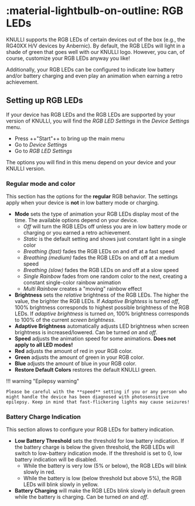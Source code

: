 # :material-lightbulb-on-outline: RGB LEDs

KNULLI supports the RGB LEDs of certain devices out of the box (e.g., the RG40XX H/V devices by Anbernic). By default, the RGB LEDs will light in a shade of green that goes well with our KNULLI logo. However, you can, of course, customize your RGB LEDs anyway you like!

Additionally, your RGB LEDs can be configured to indicate low battery and/or battery charging and even play an animation when earning a retro achievement.

## Setting up RGB LEDs

If your device has RGB LEDs and the RGB LEDs are supported by your version of KNULLI, you will find the *RGB LED Settings* in the *Device Settings* menu.

* Press ++"Start"++ to bring up the main menu
* Go to *Device Settings*
* Go to *RGB LED Settings*

The options you will find in this menu depend on your device and your KNULLI version.

### Regular mode and color

This section has the options for the **regular** RGB behavior. The settings apply when your device is **not** in low battery mode or charging.

* **Mode** sets the type of animation your RGB LEDs display most of the time. The available options depend on your device.
    * *Off* will turn the RGB LEDs off unless you are in low battery mode or charging or you earned a retro achievement.
    * *Static* is the default setting and shows just constant light in a single color
    * *Breathing (fast)* fades the RGB LEDs on and off at a fast speed
    * *Breathing (medium)* fades the RGB LEDs on and off at a medium speed
    * *Breathing (slow)* fades the RGB LEDs on and off at a slow speed
    * *Single Rainbow* fades from one random color to the next, creating a constant single-color rainbow animation
    * *Multi Rainbow* creates a "moving" rainbow effect
* **Brightness** sets the *relative* brightness of the RGB LEDs. The higher the value, the brighter the RGB LEDs. If *Adaptive Brightess* is turned *off*, 100% brightness corresponds to highest possible brightness of the RGB LEDs. If *adaptive brightness* is turned *on*, 100% brightness corresponds to 100% of the current *screen brightness*.
* **Adaptive Brightness** automatically adjusts LED brightness when screen brightness is increased/lowered. Can be turned *on* and *off*.
* **Speed** adjusts the animation speed for some animations. **Does not apply to all LED modes!**
* **Red** adjusts the amount of red in your RGB color.
* **Green** adjusts the amount of green in your RGB color.
* **Blue** adjusts the amount of blue in your RGB color.
* **Restore Default Colors** restores the default KNULLI green.

!!! warning "Epilepsy warning"

    Please be careful with the **speed** setting if you or any person who might handle the device has been diagnosed with photosensitive epilepsy. Keep in mind that fast-flickering lights may cause seizures!


### Battery Charge Indication

This section allows to configure your RGB LEDs for battery indication.

* **Low Battery Threshold** sets the threshold for low battery indication. If the battery charge is below the given threshold, the RGB LEDs will switch to low-battery indication mode. If the threshold is set to 0, low battery indication will be disabled.
    * While the battery is very low (5% or below), the RGB LEDs will blink slowly in red.
    * While the battery is low (below threshold but above 5%), the RGB LEDs will blink slowly in yellow.
* **Battery Charging** will make the RGB LEDs blink slowly in default green while the battery is charging. Can be turned *on* and *off*.
